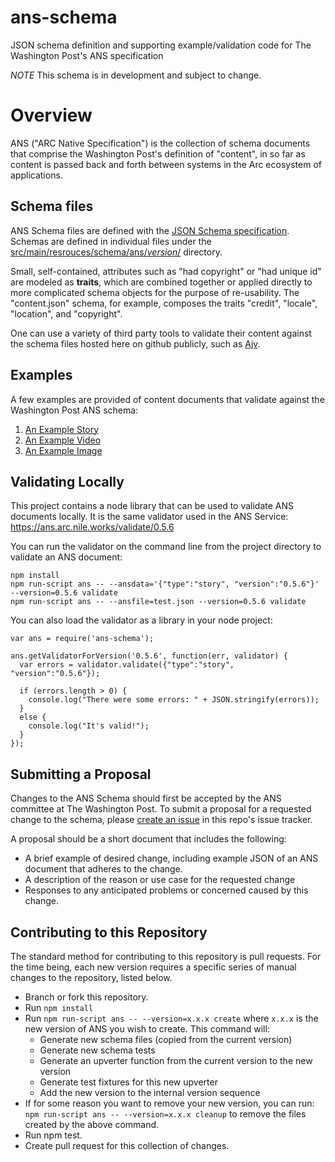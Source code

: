 # ans-schema
JSON schema definition and supporting example/validation code for The Washington Post's ANS specification

*NOTE* This schema is in development and subject to change.

# Overview
ANS ("ARC Native Specification") is the collection of schema documents that comprise the Washington Post's definition of "content", in so far as content is passed back and forth between systems in the Arc ecosystem of applications.

## Schema files
ANS Schema files are defined with the [JSON Schema specification](https://spacetelescope.github.io/understanding-json-schema/index.html).  Schemas are defined in individual files under the [src/main/resrouces/schema/ans/_version_/](src/main/resources/schema/ans/0.5.6/) directory.

Small, self-contained, attributes such as "had copyright" or "had unique id" are modeled as **traits**, which are combined together or applied directly to more complicated schema objects for the purpose of re-usability.  The "content.json" schema, for example, composes the traits "credit", "locale", "location", and "copyright".

One can use a variety of third party tools to validate their content against the schema files hosted here on github publicly, such as [Ajv](https://github.com/epoberezkin/ajv).


## Examples
A few examples are provided of content documents that validate against the Washington Post ANS schema:

1. [An Example Story](tests/fixtures/schema/0.5.6/story-fixture-tiny-house.json)
2. [An Example Video](tests/fixtures/schema/0.5.6/video-fixture-nationals.json)
3. [An Example Image](tests/fixtures/schema/0.5.6/image-fixture-good.json)

## Validating Locally ##

This project contains a node library that can be used to validate ANS documents locally.  It is the same validator used in the ANS Service: https://ans.arc.nile.works/validate/0.5.6

You can run the validator on the command line from the project directory to validate an ANS document:
```
npm install
npm run-script ans -- --ansdata='{"type":"story", "version":"0.5.6"}' --version=0.5.6 validate
npm run-script ans -- --ansfile=test.json --version=0.5.6 validate
```

You can also load the validator as a library in your node project:

```
var ans = require('ans-schema');

ans.getValidatorForVersion('0.5.6', function(err, validator) {
  var errors = validator.validate({"type":"story", "version":"0.5.6"});

  if (errors.length > 0) {
    console.log("There were some errors: " + JSON.stringify(errors));
  }
  else {
    console.log("It's valid!");
  }
});
```

## Submitting a Proposal ##

Changes to the ANS Schema should first be accepted by the ANS committee at The Washington Post.  To submit a proposal for a requested change to the schema, please [create an issue](https://github.com/washingtonpost/ans-schema/issues/new) in this repo's issue tracker.

A proposal should be a short document that includes the following:

* A brief example of desired change, including example JSON of an ANS document that adheres to the change.
* A description of the reason or use case for the requested change
* Responses to any anticipated problems or concerned caused by this change.

## Contributing to this Repository ##

The standard method for contributing to this repository is pull requests.  For the time being, each new version requires a specific series of manual changes to the repository, listed below.

* Branch or fork this repository.
* Run `npm install`
* Run `npm run-script ans -- --version=x.x.x create` where `x.x.x` is the new version of ANS you wish to create. This command will:
  * Generate new schema files (copied from the current version)
  * Generate new schema tests
  * Generate an upverter function from the current version to the new version
  * Generate test fixtures for this new upverter
  * Add the new version to the internal version sequence
* If for some reason you want to remove your new version, you can run: `npm run-script ans -- --version=x.x.x cleanup` to remove the files created by the above command.
* Run npm test.
* Create pull request for this collection of changes.
